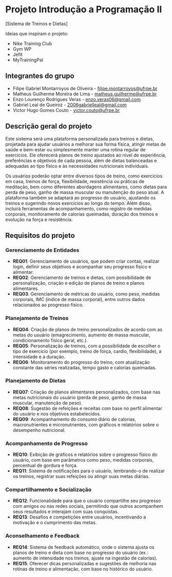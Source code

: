 # Projeto Introdução a Programação II
[Sistema de Treinos e Dietas]

Ideias que inspiram o projeto: 
 * Nike Training Club
 * Gym WP
 * Jefit
 * MyTrainingPal

## Integrantes do grupo 
 * Filipe Gabriel Montarroyos de Oliveira - filipe.montarroyos@ufrpe.br
 * Matheus Guilherme Moreira de Lima - matheus.guilherme@ufrpe.br
 * Enzo Lourenço Rodrigues Veras - enzo.veras06@gmail.com
 * Gabriel Leal de Queiroz - 2006gabrielleal@gmail.com
 * Victor Hugo Gomes Couto - victor.couto@ufrpe.br

## Descrição geral do projeto 
Este sistema será uma plataforma personalizada para treinos e dietas, projetada para ajudar usuários a melhorar sua forma física, atingir metas de saúde e bem-estar ou simplesmente manter uma rotina regular de exercícios. Ele oferecerá planos de treino ajustados ao nível de experiência, preferências e objetivos de cada pessoa, além de dietas balanceadas e adequadas ao tipo físico e às necessidades nutricionais individuais.

Os usuários poderão optar entre diversos tipos de treino, como exercícios em casa, treinos de força, flexibilidade, resistência ou práticas de meditação, bem como diferentes abordagens alimentares, como dietas para perda de peso, ganho de massa muscular ou manutenção do peso atual. A plataforma também se adaptará ao progresso do usuário, ajustando os treinos e sugerindo novos exercícios ao longo do tempo. Além disso, incluirá ferramentas de acompanhamento, como registro de medidas corporais, monitoramento de calorias queimadas, duração dos treinos e evolução na força e resistência.

## Requisitos do projeto

### Gerenciamento de Entidades
- **REQ01**: Gerenciamento de usuários, que podem criar contas, realizar login, definir seus objetivos e acompanhar seu progresso físico e alimentar.
- **REQ02**: Gerenciamento de treinos e dietas, com possibilidade de personalização, criação e edição de planos de treino e planos alimentares.
- **REQ03**: Gerenciamento de métricas do usuário, como peso, medidas corporais, IMC (índice de massa corporal), entre outros dados relacionados ao progresso físico.

### Planejamento de Treinos
- **REQ04**: Criação de planos de treino personalizados de acordo com as metas do usuário (emagrecimento, aumento de massa muscular, condicionamento físico geral, etc.).
- **REQ05**: Personalização de treinos, com a possibilidade de escolher o tipo de exercício (por exemplo, treino de força, cardio, flexibilidade), a intensidade e a duração.
- **REQ06**: Monitoramento do progresso do treino, com atualização constante das séries realizadas, tempo gasto e calorias queimadas.

### Planejamento de Dietas
- **REQ07**: Criação de planos alimentares personalizados, com base nas metas nutricionais do usuário (perda de peso, ganho de massa muscular, manutenção de peso).
- **REQ08**: Sugestão de refeições e receitas com base no perfil alimentar do usuário e nos objetivos estabelecidos.
- **REQ09**: Acompanhamento do consumo diário de calorias, macronutrientes e micronutrientes, com gráficos e relatórios sobre o desempenho nutricional.

### Acompanhamento de Progresso
- **REQ10**: Exibição de gráficos e relatórios sobre o progresso físico do usuário, com base em parâmetros como peso, medidas corporais, percentual de gordura e força.
- **REQ11**: Sistema de notificações para o usuário, lembrando-o de realizar os treinos, registrar suas refeições ou atingir suas metas diárias.

### Compartilhamento e Socialização
- **REQ12**: Funcionalidade para que o usuário compartilhe seu progresso com amigos ou nas redes sociais, permitindo que outros acompanhem seus resultados e interajam com suas conquistas.
- **REQ13**: Desafios e competições entre usuários, incentivando a motivação e o cumprimento das metas.

### Aconselhamento e Feedback
- **REQ14**: Sistema de feedback automático, onde o sistema ajusta os planos de treino e dieta com base no progresso do usuário (ex.: aumento de intensidade nos treinos, ajuste na ingestão de calorias).
- **REQ15**: Oferecer dicas personalizadas e sugestões de melhoria nas rotinas de treino e alimentação, com base no histórico do usuário.
 
